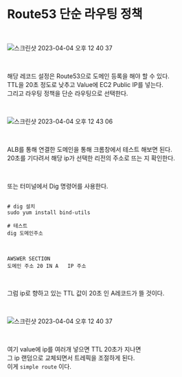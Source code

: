 # Route53 단순 라우팅 정책

<br>

![스크린샷 2023-04-04 오후 12 40 37](https://user-images.githubusercontent.com/81137234/229681393-aef96a73-1238-4a6e-82d9-4bcf59ca177d.png)

<br>

해당 레코드 설정은 Route53으로 도메인 등록을 해야 할 수 있다.  
TTL을 20초 정도로 낮추고 Value에 EC2 Public IP를 넣는다.  
그리고 라우팅 정책을 단순 라우팅으로 선택한다.  


<br>

![스크린샷 2023-04-04 오후 12 43 06](https://user-images.githubusercontent.com/81137234/229681738-11866124-ee9b-4491-80d0-4413275fdee2.png)

<br>

ALB를 통해 연결한 도메인을 통해 크롬창에서 테스트 해보면 된다.  
20초를 기다려서 해당 ip가 선택한 리전의 주소로 뜨는 지 확인한다.  

<br>

또는 터미널에서 Dig 명령어를 사용한다.

```

# dig 설치
sudo yum install bind-utils

# 테스트
dig 도메인주소

```

<br>

```
AWSWER SECTION
도메인 주소 20 IN A   IP 주소
```


<br>

그럼 ip로 향하고 있는 TTL 값이 20초 인 A레코드가 뜰 것이다.

<br>

![스크린샷 2023-04-04 오후 12 40 37](https://user-images.githubusercontent.com/81137234/229681393-aef96a73-1238-4a6e-82d9-4bcf59ca177d.png)

<br>

여기 value에 ip를 여러개 넣으면 TTL 20초가 지나면  
그 ip 랜덤으로 교체되면서 트레픽을 조절하게 된다.  
이게 `simple route` 이다.

<br>
